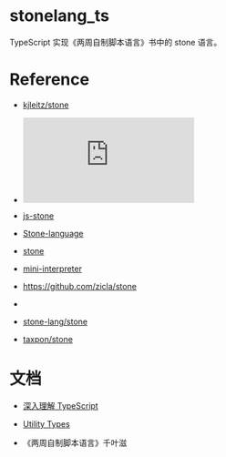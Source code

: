 <!--
 * @Author: your name
 * @Date: 2021-09-01 19:29:36
 * @LastEditTime: 2021-09-06 11:42:34
 * @LastEditors: Please set LastEditors
 * @Description: In User Settings Edit
 * @FilePath: /stonelang_ts/README.md
-->
# stonelang_ts
TypeScript 实现《两周自制脚本语言》书中的 stone 语言。


# Reference 
- [kjleitz/stone](https://github.com/kjleitz/stone)
- ![stone-lang](https://github.com/SyMind/stone-lang/blob/main/src/lineReader.ts)

- [js-stone](https://github.com/benben77/js-stone/blob/dev/src/index.ts)

- [Stone-language](https://github.com/wmathor/Stone-language)


- [stone](https://github.com/chibash/stone)
- [mini-interpreter](https://github.com/hijkzzz/mini-interpreter)
- https://github.com/zicla/stone
- 
- [stone-lang/stone](https://github.com/stone-lang/stone/tree/master/src/stone)
- [taxpon/stone](https://github.com/taxpon/stone)

# 文档
- [深入理解 TypeScript](https://jkchao.github.io/typescript-book-chinese/)
- [Utility Types](https://www.typescriptlang.org/docs/handbook/utility-types.html#returntypet)

- 《两周自制脚本语言》千叶滋